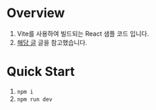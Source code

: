 # Overview

1. Vite를 사용하여 빌드되는 React 샘플 코드 입니다.
1. [해당 글](https://velog.io/@sehyunny/is-it-time-to-say-goodbye-to-webpack) 글을 참고했습니다.

# Quick Start

1. `npm i`
1. `npm run dev`
